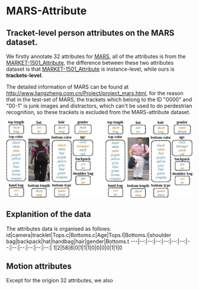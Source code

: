 # MARS-Attribute
## Tracket-level person attributes on the MARS dataset.
We firstly annotate 32 attributes for [MARS](http://www.liangzheng.com.cn/1320.pdf), all of the attributes is from the [MARKET-1501_Attribute](https://github.com/vana77/Market-1501_Attribute), the difference between these two attributes dataset is that [MARKET-1501_Attribute](https://github.com/vana77/Market-1501_Attribute) is instance-level, while ours is **trackets-level**.

The detailed information of MARS can be found at http://www.liangzheng.com.cn/Project/project_mars.html, for the reason that in the test-set of MARS, the trackets which belong to the ID "0000" and "00-1" is junk images and distractors, which can't be used to do perdestrian recognition, so these trackets is excluded from the MARS-attribute dataset.


![attributes](attr.jpg)


## Explanition of the data
The attributes data is organised as follows:
id|camera|tracklet|Tops.c|Bottoms.c|Age|Tops.l|Bottoms.l|shoulder bag|backpack|hat|handbag|hair|gender|Bottoms.t
---|--:|--:|--:|--:|--:|--:|--:|--:|--:|--:|--:|--:|
1|2|58|8|0|1|1|1|0|0|0|0|1|1|0



## Motion attributes
Except for the origion 32 attributes, we also  
